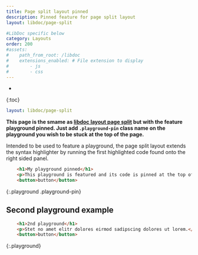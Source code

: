 ```yaml
---
title: Page split layout pinned
description: Pinned feature for page split layout
layout: libdoc/page-split

#LibDoc specific below
category: Layouts
order: 200
#assets:
#    path_from_root: /libdoc
#    extensions_enabled: # File extension to display
#        - js
#        - css
---
```

* 
{:toc}

```yaml
layout: libdoc/page-split
```

**This page is the smame as [libdoc layout page split](libdoc-layout-page-split.html) but with the feature playground pinned. Just add `.playground-pin` class name on the playground you wish to be stuck at the top of the page.**

Intended to be used to feature a playground, the page split layout extends the syntax highlighter by running the first highlighted code found onto the right sided panel.

```html
    <h1>My playground pinned</h1>
    <p>This playground is featured and its code is pinned at the top of the page.</p>
    <button>button</button>
```
{:.playground .playground-pin}

## Second playground example

```html
    <h1>2nd playground</h1>
    <p>Stet no amet elitr dolores eirmod sadipscing dolores ut lorem.</p>
    <button>button</button>
```
{:.playground}
